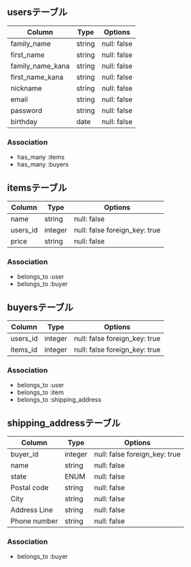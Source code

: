 ## usersテーブル

| Column          | Type  | Options     |
|-----------------|-------|-------------|
| family_name     | string| null: false |
| first_name      | string| null: false |
| family_name_kana| string| null: false |
| first_name_kana | string| null: false | 
| nickname        | string| null: false |
| email           | string| null: false |
| password        | string| null: false |
| birthday        | date  | null: false |

### Association
- has_many  :items
- has_many  :buyers

## itemsテーブル
| Column      | Type   | Options                      |
|-------------|--------|------------------------------|
|   name      | string | null: false                  |
| users_id    | integer| null: false foreign_key: true|
| price       | string | null: false                  |


### Association
- belongs_to :user
- belongs_to :buyer 

## buyersテーブル
| Column   | Type   | Options                      |
|----------|--------|------------------------------|
| users_id | integer| null: false foreign_key: true|
| items_id | integer| null: false foreign_key: true|

### Association
- belongs_to :user
- belongs_to :item
- belongs_to :shipping_address

## shipping_addressテーブル
| Column        | Type   | Options                      |
|---------------|--------| -----------------------------|
| buyer_id      | integer| null: false foreign_key: true|
| name          | string | null: false                  |
| state         | ENUM   | null: false                  |
| Postal code   | string | null: false                  |
| City          | string | null: false                  |
| Address Line  | string | null: false                  |
| Phone number  | string | null: false                  | 

### Association
- belongs_to :buyer
